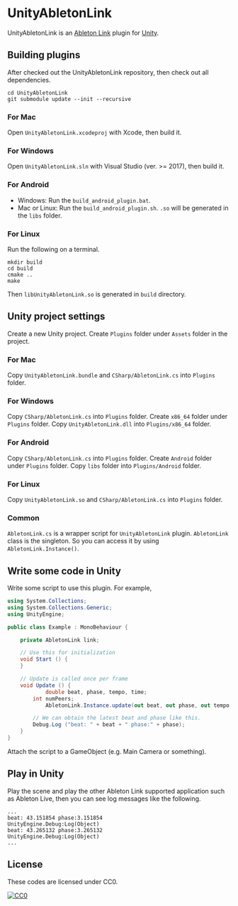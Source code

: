 # UnityAbletonLink

UnityAbletonLink is an [Ableton Link](https://github.com/Ableton/link) plugin for [Unity](https://unity.com).

## Building plugins

After checked out the UnityAbletonLink repository, then check out all dependencies.

```
cd UnityAbletonLink
git submodule update --init --recursive
```

### For Mac

Open `UnityAbletonLink.xcodeproj` with Xcode, then build it.

### For Windows

Open `UnityAbletonLink.sln` with Visual Studio (ver. >= 2017), then build it.

### For Android

* Windows:  Run the `build_android_plugin.bat`.
* Mac or Linux: Run the `build_android_plugin.sh`.
`.so` will be generated in the `libs` folder.

### For Linux

Run the following on a terminal.
```
mkdir build
cd build
cmake ..
make
```
Then `libUnityAbletonLink.so` is generated in `build` directory.

## Unity project settings

Create a new Unity project.
Create `Plugins` folder under `Assets` folder in the project.

### For Mac

Copy `UnityAbletonLink.bundle` and `CSharp/AbletonLink.cs` into `Plugins` folder.

### For Windows

Copy `CSharp/AbletonLink.cs` into `Plugins` folder.
Create `x86_64` folder under `Plugins` folder.
Copy `UnityAbletonLink.dll` into `Plugins/x86_64` folder.

### For Android

Copy `CSharp/AbletonLink.cs` into `Plugins` folder.
Create `Android` folder under `Plugins` folder.
Copy `libs` folder into `Plugins/Android` folder.

### For Linux
Copy `UnityAbletonLink.so` and `CSharp/AbletonLink.cs` into `Plugins` folder.

### Common
`AbletonLink.cs` is a wrapper script for `UnityAbletonLink` plugin.
`AbletonLink` class is the singleton. So you can access it by using `AbletonLink.Instance()`.

## Write some code in Unity

Write some script to use this plugin.
For example,

```Example.cs
using System.Collections;
using System.Collections.Generic;
using UnityEngine;

public class Example : MonoBehaviour {

	private AbletonLink link;

	// Use this for initialization
	void Start () {
	}

	// Update is called once per frame
	void Update () {
        	double beat, phase, tempo, time;
		int numPeers;
        	AbletonLink.Instance.update(out beat, out phase, out tempo, out time, out numPeers);

		// We can obtain the latest beat and phase like this.
		Debug.Log ("beat: " + beat + " phase:" + phase);
	}
}
```

Attach the script to a GameObject (e.g. Main Camera or something).

## Play in Unity

Play the scene and play the other Ableton Link supported application such as Ableton Live, then you can see log messages like the following.
```
...
beat: 43.151854 phase:3.151854
UnityEngine.Debug:Log(Object)
beat: 43.265132 phase:3.265132
UnityEngine.Debug:Log(Object)
...
```

## License

These codes are licensed under CC0.

[![CC0](http://i.creativecommons.org/p/zero/1.0/88x31.png "CC0")](http://creativecommons.org/publicdomain/zero/1.0/deed)
